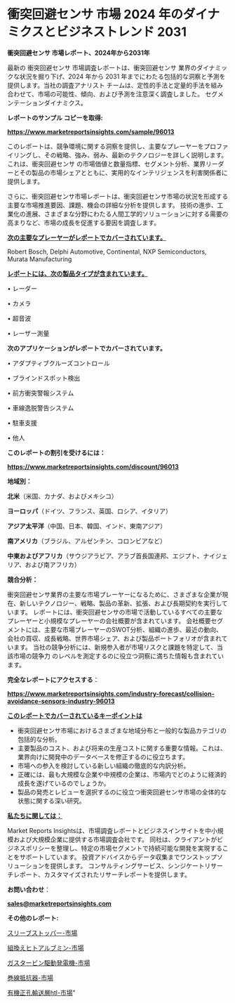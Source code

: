 # 衝突回避センサ 市場 2024 年のダイナミクスとビジネストレンド 2031

<strong>衝突回避センサ 市場レポート、2024年から2031年</strong>

最新の 衝突回避センサ 市場調査レポートは、衝突回避センサ 業界のダイナミックな状況を掘り下げ、2024 年から 2031 年までにわたる包括的な洞察と予測を提供します。当社の調査アナリスト チームは、定性的手法と定量的手法を組み合わせて、市場の可能性、傾向、および予測を注意深く調査しました。 セグメンテーションダイナミクス。



<strong>レポートのサンプル コピーを取得:</strong> <a href=https://www.marketreportsinsights.com/sample/96013>

<strong><u>https://www.marketreportsinsights.com/sample/96013</u></strong></a>

このレポートは、競争環境に関する洞察を提供し、主要なプレーヤーをプロファイリングし、その戦略、強み、弱み、最新のテクノロジーを詳しく説明します。 これは、衝突回避センサ の市場価値と数量指標、セグメント分析、業界リーダーとその製品の市場シェアとともに、実用的なインテリジェンスを利害関係者に提供します。

さらに、衝突回避センサ市場レポートは、衝突回避センサ市場の状況を形成する主要な市場推進要因、課題、機会の詳細な分析を提供します。 技術の進歩、工業化の進展、さまざまな分野にわたる人間工学的ソリューションに対する需要の高まりなど、市場の成長を促進する要因を調査します。



<strong><u>次の主要なプレーヤーがレポートでカバーされています。</u></strong>

Robert Bosch, Delphi Automotive, Continental, NXP Semiconductors, Murata Manufacturing



<strong><u><b>レポートには、次の製品タイプが含まれています。</b></u></strong>

• レーダー

• カメラ

• 超音波

• レーザー測量



<strong><b>次のアプリケーションがレポートでカバーされています。</b></strong>

• アダプティブクルーズコントロール

• ブラインドスポット検出

• 前方衝突警報システム

• 車線逸脱警告システム

• 駐車支援

• 他人



<strong><b>このレポートの割引を受けるには：</b></strong><a href=https://www.marketreportsinsights.com/discount/96013>

<strong><u>https://www.marketreportsinsights.com/discount/96013</u></strong></a>



<strong>地域別：</strong>



<strong>北米</strong>（米国、カナダ、およびメキシコ）



<strong>ヨーロッパ</strong>（ドイツ、フランス、英国、ロシア、イタリア）



<strong>アジア太平洋</strong>（中国、日本、韓国、インド、東南アジア）



<strong>南アメリカ</strong>（ブラジル、アルゼンチン、コロンビアなど）



<strong>中東およびアフリカ</strong>（サウジアラビア、アラブ首長国連邦、エジプト、ナイジェリア、および南アフリカ）



<strong>競合分析：</strong>

衝突回避センサ業界の主要な市場プレーヤーになるために、さまざまな企業が現在、新しいテクノロジー、戦略、製品の革新、拡張、および長期契約を実行しています。 レポートには、衝突回避センサの市場で活動しているすべての主要なプレーヤーと小規模なプレーヤーの会社概要が含まれています。 会社概要セグメントには、主要な市場プレーヤーのSWOT分析、組織の進歩、最近の動向、会社の買収、成長戦略、世界市場シェア、および製品ポートフォリオが含まれています。 当社の競争分析には、新規参入者が市場リスクと課題を特定して、当該市場の競争力 のレベルを測定するのに役立つ洞察に満ちた情報も含まれています。



<strong>完全なレポートにアクセスする</strong>：

<a href=https://www.marketreportsinsights.com/industry-forecast/collision-avoidance-sensors-industry-96013>

<strong><u>https://www.marketreportsinsights.com/industry-forecast/collision-avoidance-sensors-industry-96013</u></strong></a>



<strong><u><b>このレポートでカバーされているキーポイントは</b></u></strong>
<ul>
  <li>衝突回避センサ市場におけるさまざまな地域分布と一般的な製品カテゴリの包括的な分析。</li>
  <li>主要製品のコスト、および将来の生産コストに関する重要な情報。これは、業界向けに開発中のデータベースを修正するのに役立ちます。</li>
  <li>市場への参入を検討している新しい組織の徹底的な内訳分析。</li>
  <li>正確には、最も大規模な企業や中規模の企業は、市場内でどのように経済的成長を遂げているのでしょうか。</li>
  <li>製品の発売とレビューを選択するのに役立つ衝突回避センサ市場の全体的な状態に関する深い研究。</li>
</ul>


<strong><u><b>私たちに関しては：</b></u></strong>

Market Reports Insightsは、市場調査レポートとビジネスインサイトを中小規模および大規模企業に提供する市場調査会社です。 同社は、クライアントがビジネスポリシーを整理し、特定の市場セグメントで持続可能な開発を実現することをサポートしています。 投資アドバイスからデータ収集までワンストップソリューションを提供します。 コンサルティングサービス、シンジケートリサーチレポート、カスタマイズされたリサーチレポートを提供します。



<strong><b>お問い合わせ</b></strong>：

<a href=mailto:sales@marketreportsinsights.com>

<strong><u>sales@marketreportsinsights.com</u></strong></a>



<strong>その他のレポート:</strong>

<a href=https://www.linkedin.com/pulse/スリーブストッパー-市場-2023-収益と成長ドライバー-2030-pr-news-hub-2us5f/>スリーブストッパー-市場</a>

<a href=https://www.linkedin.com/pulse/組換えヒトアルブミン-市場-2023-競争分析と事業成長-2030-market-tribunal-n4v3f/>組換えヒトアルブミン-市場</a>

<a href=https://www.linkedin.com/pulse/ガスタービン駆動発電機-市場-2023-swot-分析と成長率-2030-pr-news-hub-uy6if/>ガスタービン駆動発電機-市場</a>

<a href=https://www.linkedin.com/pulse/巻線抵抗器-市場-2023-推進要因と成長機会-2030-pr-news-hub-yfowf/>巻線抵抗器-市場</a>

<a href=https://www.linkedin.com/pulse/有機正孔輸送層htl-市場-2023-swot-分析と最新イノベーション-rsozf/>有機正孔輸送層htl-市場</a>"
